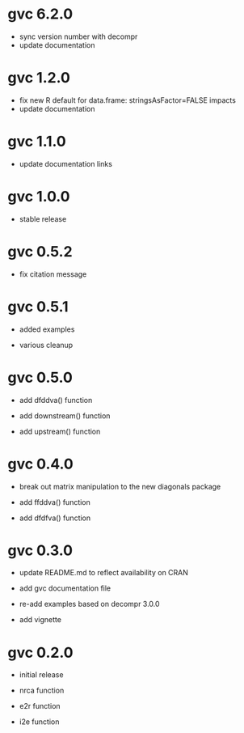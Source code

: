 gvc 6.2.0
=================
* sync version number with decompr
* update documentation

gvc 1.2.0
=================

* fix new R default for data.frame: stringsAsFactor=FALSE impacts
* update documentation


gvc 1.1.0
=================

* update documentation links 


gvc 1.0.0
=================

* stable release


gvc 0.5.2
=================

* fix citation message


gvc 0.5.1
=================

* added examples

* various cleanup


gvc 0.5.0
=================

* add dfddva() function

* add downstream() function

* add upstream() function


gvc 0.4.0
=================

* break out matrix manipulation to the new diagonals package

* add ffddva() function

* add dfdfva() function


gvc 0.3.0
=================

* update README.md to reflect availability on CRAN

* add gvc documentation file

* re-add examples based on decompr 3.0.0

* add vignette


gvc 0.2.0
=================

* initial release

* nrca function

* e2r function

* i2e function
